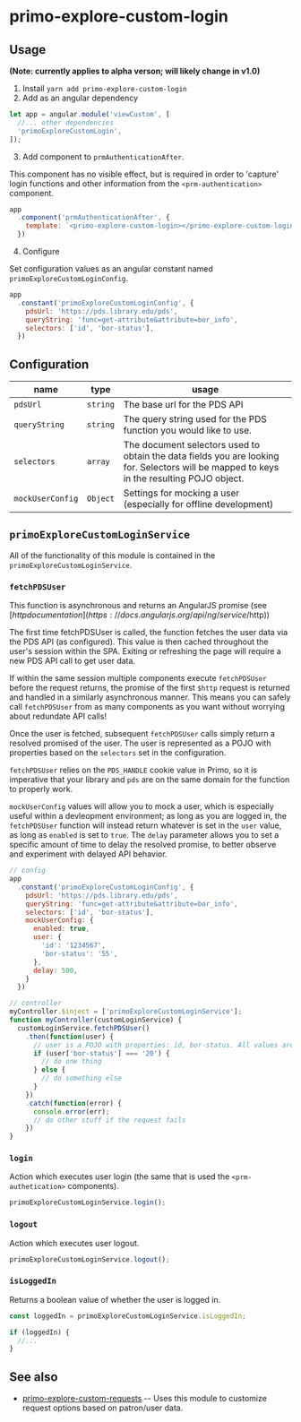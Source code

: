 # primo-explore-custom-login

## Usage
**(Note: currently applies to alpha verson; will likely change in v1.0)**

1. Install
`yarn add primo-explore-custom-login`
2. Add as an angular dependency
```js
let app = angular.module('viewCustom', [
  //... other dependencies
  'primoExploreCustomLogin',
]);
```
3. Add component to `prmAuthenticationAfter`.

This component has no visible effect, but is required in order to 'capture' login functions and other information from the `<prm-authentication>` component.

```js
app
  .component('prmAuthenticationAfter', {
    template: `<primo-explore-custom-login></primo-explore-custom-login>`
  })
```
4. Configure

Set configuration values as an angular constant named `primoExploreCustomLoginConfig`.

```js
app
  .constant('primoExploreCustomLoginConfig', {
    pdsUrl: 'https://pds.library.edu/pds',
    queryString: 'func=get-attribute&attribute=bor_info',
    selectors: ['id', 'bor-status'],
  })
```

## Configuration

|name|type|usage|
|---|---|---|
`pdsUrl`| `string` | The base url for the PDS API
`queryString` | `string` | The query string used for the PDS function you would like to use.
`selectors` | `array` | The document selectors used to obtain the data fields you are looking for. Selectors will be mapped to keys in the resulting POJO object.
`mockUserConfig`| `Object` | Settings for mocking a user (especially for offline development)

## `primoExploreCustomLoginService`

All of the functionality of this module is contained in the `primoExploreCustomLoginService`.

### `fetchPDSUser`

This function is asynchronous and returns an AngularJS promise (see [$http documentation](https://docs.angularjs.org/api/ng/service/$http))

The first time fetchPDSUser is called, the function fetches the user data via the PDS API (as configured). This value is then cached throughout the user's session within the SPA. Exiting or refreshing the page will require a new PDS API call to get user data.

If within the same session multiple components execute `fetchPDSUser` before the request returns, the promise of the first `$http` request is returned and handled in a similarly asynchronous manner. This means you can safely call `fetchPDSUser` from as many components as you want without worrying about redundate API calls!

Once the user is fetched, subsequent `fetchPDSUser` calls simply return a resolved promised of the user. The user is represented as a POJO with properties based on the `selectors` set in the configuration.

`fetchPDSUser` relies on the `PDS_HANDLE` cookie value in Primo, so it is imperative that your library and `pds` are on the same domain for the function to properly work.

`mockUserConfig` values will allow you to mock a user, which is especially useful within a devleopment environment; as long as you are logged in, the `fetchPDSUser` function will instead return whatever is set in the `user` value, as long as `enabled` is set to `true`. The `delay` parameter allows you to set a specific amount of time to delay the resolved promise, to better observe and experiment with delayed API behavior.

```js
// config
app
  .constant('primoExploreCustomLoginConfig', {
    pdsUrl: 'https://pds.library.edu/pds',
    queryString: 'func=get-attribute&attribute=bor_info',
    selectors: ['id', 'bor-status'],
    mockUserConfig: {
      enabled: true,
      user: {
        'id': '1234567',
        'bor-status': '55',
      },
      delay: 500,
    }
  })

// controller
myController.$inject = ['primoExploreCustomLoginService'];
function myController(customLoginService) {
  customLoginService.fetchPDSUser()
    .then(function(user) {
      // user is a POJO with properties: id, bor-status. All values are string values.
      if (user['bor-status'] === '20') {
        // do one thing
      } else {
        // do something else
      }
    })
    .catch(function(error) {
      console.error(err);
      // do other stuff if the request fails
    })
}
```

### `login`

Action which executes user login (the same that is used the `<prm-authetication>` components).

```js
primoExploreCustomLoginService.login();
```

### `logout`

Action which executes user logout.

```js
primoExploreCustomLoginService.logout();
```

### `isLoggedIn`

Returns a boolean value of whether the user is logged in.

```js
const loggedIn = primoExploreCustomLoginService.isLoggedIn;

if (loggedIn) {
  //...
}
```

## See also
* [primo-explore-custom-requests](https://github.com/NYULibraries/primo-explore-custom-requests) -- Uses this module to customize request options based on patron/user data.
